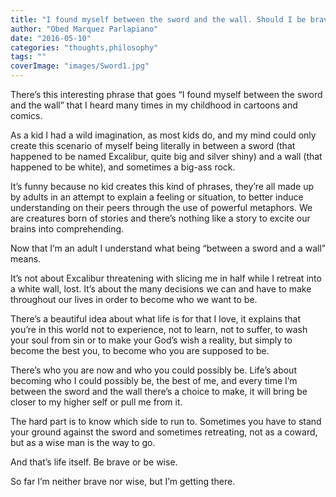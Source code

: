```yaml
---
title: "I found myself between the sword and the wall. Should I be brave or wise?"
author: "Obed Marquez Parlapiano"
date: "2016-05-10"
categories: "thoughts,philosophy"
tags: ""
coverImage: "images/Sword1.jpg"
---
```


There’s this interesting phrase that goes “I found myself between the sword and the wall” that I heard many times in my childhood in cartoons and comics.

As a kid I had a wild imagination, as most kids do, and my mind could only create this scenario of myself being literally in between a sword (that happened to be named Excalibur, quite big and silver shiny) and a wall (that happened to be white), and sometimes a big-ass rock.

It’s funny because no kid creates this kind of phrases, they’re all made up by adults in an attempt to explain a feeling or situation, to better induce understanding on their peers through the use of powerful metaphors. We are creatures born of stories and there’s nothing like a story to excite our brains into comprehending.

Now that I’m an adult I understand what being “between a sword and a wall” means.

It’s not about Excalibur threatening with slicing me in half while I retreat into a white wall, lost. It’s about the many decisions we can and have to make throughout our lives in order to become who we want to be.

There’s a beautiful idea about what life is for that I love, it explains that you’re in this world not to experience, not to learn, not to suffer, to wash your soul from sin or to make your God’s wish a reality, but simply to become the best you, to become who you are supposed to be.

There’s who you are now and who you could possibly be. Life’s about becoming who I could possibly be, the best of me, and every time I’m between the sword and the wall there’s a choice to make, it will bring be closer to my higher self or pull me from it.

The hard part is to know which side to run to. Sometimes you have to stand your ground against the sword and sometimes retreating, not as a coward, but as a wise man is the way to go.

And that’s life itself. Be brave or be wise.

So far I’m neither brave nor wise, but I’m getting there.
